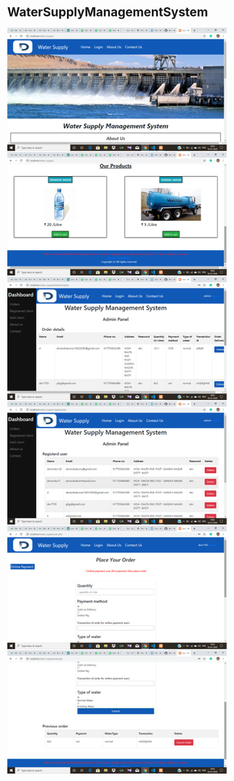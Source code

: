 # WaterSupplyManagementSystem

![Home](Screenshots/Screenshot%20(17).png)
![Home](Screenshots/Screenshot%20(18).png)
![AdminPanel](Screenshots/Screenshot%20(19).png)
![AdminPanel](Screenshots/Screenshot%20(20).png)
![UserPanel](Screenshots/Screenshot%20(21).png)
![UserPanel](Screenshots/Screenshot%20(22).png)

